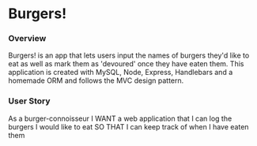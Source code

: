 # Burgers!

### Overview

Burgers! is an app that lets users input the names of burgers they'd like to eat as well as mark them as 'devoured' once they have eaten them. This application is created with MySQL, Node, Express, Handlebars and a homemade ORM and follows the MVC design pattern.

### User Story

As a burger-connoisseur
I WANT a web application that I can log the burgers I would like to eat
SO THAT I can keep track of when I have eaten them




